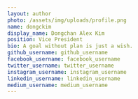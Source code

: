 ```yaml
---
layout: author
photo: /assets/img/uploads/profile.png
name: dongckim
display_name: Dongchan Alex Kim
position: Vice President
bio: A goal without plan is just a wish.
github_username: github_username
facebook_username: facebook_username
twitter_username: twitter_username
instagram_username: instagram_username
linkedin_username: linkedin_username
medium_username: medium_username
---
```


